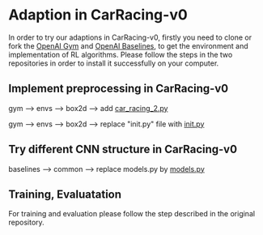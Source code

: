 # Adaption in CarRacing-v0

In order to try our adaptions in CarRacing-v0, firstly you need to clone or fork the [OpenAI Gym](<https://github.com/openai/gym>) and  [OpenAI Baselines](<https://github.com/openai/baselines>), to get the environment and implementation of RL algorithms. Please follow the steps in the two repositories in order to install it successfully on your computer.

## Implement preprocessing in CarRacing-v0

gym --> envs --> box2d --> add [car_racing_2.py](<https://ids-git.fzi.de/mzhou/carla_rllib/blob/develop-group3-test/car_racing_adaption/car_racing_2.py>)

gym --> envs --> box2d --> replace "init.py" file with [init.py](<https://ids-git.fzi.de/mzhou/carla_rllib/blob/develop-group3-test/car_racing_adaption/__init__.py>)

## Try different CNN structure in CarRacing-v0

baselines --> common --> replace models.py by [models.py](<https://ids-git.fzi.de/mzhou/carla_rllib/blob/develop-group3-test/car_racing_adaption/models.py>)

## Training, Evaluatation

For training and evaluation please follow the step described in the original repository.

